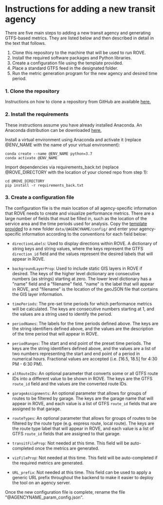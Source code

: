 # Instructions for adding a new transit agency

There are five main steps to adding a new transit agency and generating GTFS-based metrics. They are listed below and then described in detail in the text that follows.

1. Clone this repository to the machine that will be used to run ROVE.
2. Install the required software packages and Python libraries. 
3. Create a configuration file using the template provided.
4. Place a standard GTFS feed in the designated folder.
5. Run the metric generation program for the new agency and desired time period. 

### 1. Clone the repository

Instructions on how to clone a repository from GitHub are available [here.](https://docs.github.com/en/repositories/creating-and-managing-repositories/cloning-a-repository)

### 2. Install the requirements

These instructions assume you have already installed Anaconda. An Anaconda distribution can be downloaded [here.]( https://www.anaconda.com/products/distribution)

Install a virtual environment using Anaconda and activate it (replace @ENV_NAME with the name of your virtual environment):
```
conda create --name @ENV_NAME python=3.7
conda activate @ENV_NAME
```

Import dependencies via requirements_back.txt (replace @ROVE_DIRECTORY with the location of your cloned repo from step 1):

```
cd @ROVE_DIRECTORY
pip install -r requirements_back.txt
```

### 3. Create a configuration file

The configuration file is the main location of all agency-specific information that ROVE needs to create and visualize performance metrics. 
There are a large number of fields that must be filled in, such as the location of the service area and the time periods used for analysis. 
Copy the [template provided](data/templates/config/template_param_config.json) to a new folder `data/@AGENCYNAME/config/` and enter your agency-specific information according to the conventions for each field below:

- `directionLabels`: Used to display directions within ROVE. A dictionary of string keys and string values, where the keys represent the GTFS `direction_id` field and the values represent the desired labels that will appear in ROVE.
- `backgroundLayerProp`: Used to include static GIS layers in ROVE if desired. The keys of the higher level dictionary are consecutive numbers (as strings) starting at zero. The lower level dictionary has a "name" field and a "filename" field. "name" is the label that will appear in ROVE, and "filename" is the location of the geoJSON file that contains the GIS layer information.
- `timePeriods`: The pre-set time periods for which performance metrics will be calculated. The keys are consecutive numbers starting at 1, and the values are a string used to identify the period.
- `periodNames`: The labels for the time periods defined above. The keys are the string identifiers defined above, and the values are the description of the time period that will appear in ROVE.
- `periodRanges`: The start and end point of the preset time periods. The keys are the string identifiers defined above, and the values are a list of two numbers representing the start and end point of a period in numerical hours. Fractional values are accepted (i.e. \[16.5, 18.5\] for 4:30 PM - 6:30 PM). 
- `altRouteIDs`: An optional parameter that converts some or all GTFS route IDs into a different value to be shown in ROVE. The keys are the GTFS `route_id` field and the values are the converted route IDs.
- `garageAssignments`: An optional parameter that allows for groups of routes to be filtered by garage. The keys are the garage name that will appear in ROVE, and each value is a list of GTFS `route_id` fields that are assigned to that garage.
- `routeTypes`: An optional parameter that allows for groups of routes to be filtered by the route type (e.g. express route, local route). The keys are the route type label that will appear in ROVE, and each value is a list of GTFS `route_id` fields that are assigned to that garage.

- `transitFileProp`: Not needed at this time. This field will be auto-completed once the metrics are generated. 
- `vizFileProp`: Not needed at this time. This field will be auto-completed if the required metrics are generated.
- `URL_prefix`: Not needed at this time. This field can be used to apply a generic URL prefix throughout the backend to make it easier to deploy the tool on an agency server. 

Once the new configuration file is complete, rename the file "@AGENCYNAME_param_config.json". 
